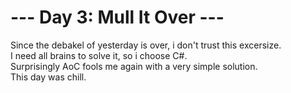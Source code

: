 ﻿# --- Day 3: Mull It Over ---
Since the debakel of yesterday is over, i don't trust this excersize.  
I need all brains to solve it, so i choose C#.  
Surprisingly AoC fools me again with a very simple solution.  
This day was chill.